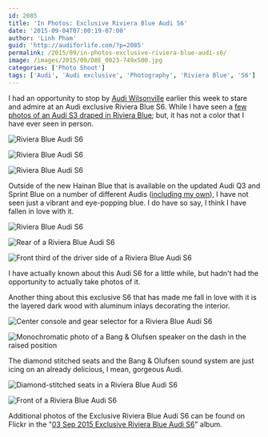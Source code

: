```yaml
---
id: 2085
title: 'In Photos: Exclusive Riviera Blue Audi S6'
date: '2015-09-04T07:00:19-07:00'
author: 'Linh Pham'
guid: 'http://audiforlife.com/?p=2085'
permalink: /2015/09/in-photos-exclusive-riviera-blue-audi-s6/
image: /images/2015/09/D8E_0023-749x500.jpg
categories: ['Photo Shoot']
tags: ['Audi', 'Audi exclusive', 'Photography', 'Riviera Blue', 'S6']
---
```


I had an opportunity to stop by [Audi Wilsonville](http://www.audiwilsonville.com/) earlier this week to stare and admire at an Audi exclusive Riviera Blue S6. While I have seen a [few photos of an Audi S3 draped in Riviera Blue](http://fourtitude.com/news/audi_exclusive-tailored_automobiles/audi-exclusive-s3-sedan-eye-searing-riviera-blue/); but, it has not a color that I have ever seen in person.

![Riviera Blue Audi S6](/images/2015/09/D8E_0023_Large.jpg)

![Riviera Blue Audi S6](/images/2015/09/D8E_0061_Large.jpg)

![Riviera Blue Audi S6](/images/2015/09/D8E_0034_Large.jpg)

Outside of the new Hainan Blue that is available on the updated Audi Q3 and Sprint Blue on a number of different Audis ([including my own](/2015/08/five-years-of-lovemys5/)), I have not seen just a vibrant and eye-popping blue. I do have so say, I think I have fallen in love with it.

![Riviera Blue Audi S6](/images/2015/09/D8E_0029_Large.jpg)

![Rear of a Riviera Blue Audi S6](/images/2015/09/D8E_0028_Large.jpg)

![Front third of the driver side of a Riviera Blue Audi S6](/images/2015/09/D8E_0063_Large.jpg)

I have actually known about this Audi S6 for a little while, but hadn't had the opportunity to actually take photos of it.

Another thing about this exclusive S6 that has made me fall in love with it is the layered dark wood with aluminum inlays decorating the interior.

![Center console and gear selector for a Riviera Blue Audi S6](/images/2015/09/D8E_0043_Large.jpg)

![Monochromatic photo of a Bang & Olufsen speaker on the dash in the raised position](/images/2015/09/D8E_0041_Large.jpg)

The diamond stitched seats and the Bang & Olufsen sound system are just icing on an already delicious, I mean, gorgeous Audi.

![Diamond-stitched seats in a Riviera Blue Audi S6](/images/2015/09/D8E_0051_Large.jpg)

![Front of a Riviera Blue Audi S6](/images/2015/09/D8E_0057_Large.jpg)

Additional photos of the Exclusive Riviera Blue Audi S6 can be found on Flickr in the "[03 Sep 2015 Exclusive Riviera Blue Audi S6](https://www.flickr.com/photos/questionlp/sets/72157657753518448/)" album.
